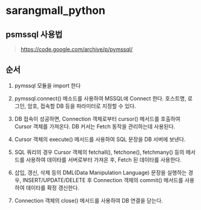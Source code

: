 # sarangmall_python

## psmssql 사용법
> https://code.google.com/archive/p/pymssql/

## 순서

1. pymssql 모듈을 import 한다

2. pymssql.connect() 메소드를 사용하여 MSSQL에 Connect 한다. 호스트명, 로그인, 암호, 접속할 DB 등을 파라미터로 지정할 수 있다.

3. DB 접속이 성공하면, Connection 객체로부터 cursor() 메서드를 호출하여 Cursor 객체를 가져온다. DB 커서는 Fetch 동작을 관리하는데 사용된다.

4. Cursor 객체의 execute() 메서드를 사용하여 SQL 문장을 DB 서버에 보낸다.

5. SQL 쿼리의 경우 Cursor 객체의 fetchall(), fetchone(), fetchmany() 등의 메서드를 사용하여 데이타를 서버로부터 가져온 후, Fetch 된 데이타를 사용한다.

6. 삽입, 갱신, 삭제 등의 DML(Data Manipulation Language) 문장을 실행하는 경우, INSERT/UPDATE/DELETE 후 Connection 객체의 commit() 메서드를 사용하여 데이타를 확정 갱신한다.

7. Connection 객체의 close() 메서드를 사용하여 DB 연결을 닫는다.
